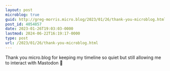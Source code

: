 ```yaml
---
layout: post
microblog: true
guid: http://greg-morris.micro.blog/2023/01/26/thank-you-microblog.html
post_id: 4054857
date: 2023-01-26T19:03:03-0000
lastmod: 2024-06-22T16:19:17-0000
type: post
url: /2023/01/26/thank-you-microblog.html
---
```

Thank you micro.blog for keeping my timeline so quiet but still allowing me to interact with Mastodon 🙏
